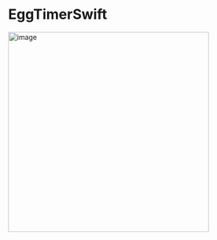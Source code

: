 # EggTimerSwift

<img width="408" alt="image" src="https://github.com/MariolaH/EggTimerSwift/assets/123384146/cace044e-8bd0-41d7-b820-22ee87d74d09">
